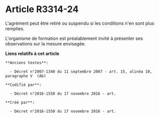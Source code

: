 # Article R3314-24

L'agrément peut être retiré ou suspendu si les conditions n'en sont plus remplies.

L'organisme de formation est préalablement invité à présenter ses observations sur la mesure envisagée.

**Liens relatifs à cet article**

	**Anciens textes**:

	  - Décret n°2007-1340 du 11 septembre 2007 - art. 15, alinéa 10, paragraphe V  (Ab)

	**Codifié par**:

	  - Décret n°2016-1550 du 17 novembre 2016 - art.

	**Créé par**:

	  - Décret n°2016-1550 du 17 novembre 2016 - art.
